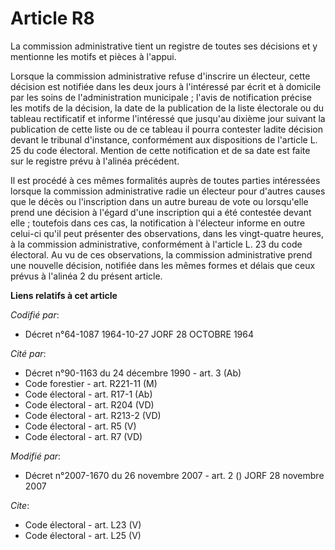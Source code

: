# Article R8

La commission administrative tient un registre de toutes ses décisions et y mentionne les motifs et pièces à l'appui. 

Lorsque la commission administrative refuse d'inscrire un électeur, cette décision est notifiée dans les deux jours à
l'intéressé par écrit et à domicile par les soins de l'administration municipale ; l'avis de notification précise les motifs
de la décision, la date de la publication de la liste électorale ou du tableau rectificatif et informe l'intéressé que
jusqu'au dixième jour suivant la publication de cette liste ou de ce tableau il pourra contester ladite décision devant le
tribunal d'instance, conformément aux dispositions de l'article L. 25 du code électoral. Mention de cette notification et de
sa date est faite sur le registre prévu à l'alinéa précédent. 

Il est procédé à ces mêmes formalités auprès de toutes parties intéressées lorsque la commission administrative radie un
électeur pour d'autres causes que le décès ou l'inscription dans un autre bureau de vote ou lorsqu'elle prend une décision à
l'égard d'une inscription qui a été contestée devant elle ; toutefois dans ces cas, la notification à l'électeur informe en
outre celui-ci qu'il peut présenter des observations, dans les vingt-quatre heures, à la commission administrative,
conformément à l'article L. 23 du code électoral. Au vu de ces observations, la commission administrative prend une nouvelle
décision, notifiée dans les mêmes formes et délais que ceux prévus à l'alinéa 2 du présent article.

**Liens relatifs à cet article**

_Codifié par_:

  - Décret n°64-1087 1964-10-27 JORF 28 OCTOBRE 1964

_Cité par_:

  - Décret n°90-1163 du 24 décembre 1990 - art. 3 (Ab)
  - Code forestier - art. R221-11 (M)
  - Code électoral - art. R17-1 (Ab)
  - Code électoral - art. R204 (VD)
  - Code électoral - art. R213-2 (VD)
  - Code électoral - art. R5 (V)
  - Code électoral - art. R7 (VD)

_Modifié par_:

  - Décret n°2007-1670 du 26 novembre 2007 - art. 2 () JORF 28 novembre 2007

_Cite_:

  - Code électoral - art. L23 (V)
  - Code électoral - art. L25 (V)
